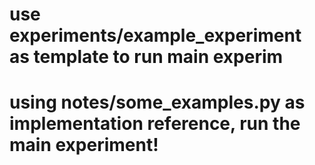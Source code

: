 # use experiments/example\_experiment as template to run main experim

# using notes/some\_examples.py as implementation reference, run the main experiment!&#x20;